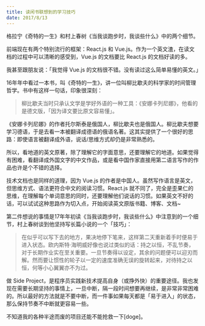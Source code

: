 ```yaml
---
title: 读闲书联想到的学习技巧
date: 2017/8/13
---
```


格拉宁《奇特的一生》和村上春树《当我谈跑步时，我谈些什么》中的两个细节。

<!-- more -->

前端现在有两个特别流行的框架：React.js 和 Vue.js。作为一个英文渣，在读文档的过程中可以清晰的感受到，Vue.js 的文档要比 React.js 的文档好读的多。

我甚至跟朋友说：「我觉得 Vue.js 的文档很不错。没有读过这么简单易懂的英文。」

16年年中看过一本书，叫《奇特的一生》，讲一位叫柳比歇夫的科学家的时间管理哲学。书中有这样一句话，印象很深刻：

> 柳比歇夫当时只承认文学是学好外语的一种工具：《安娜卡列尼娜》，他看的是德文版，「因为译文要比原文容易懂」。

《安娜卡列尼娜》的作者托尔斯泰是俄国人，柳比歇夫也是俄国人。柳比歇夫想要学习德语，于是去看一本被翻译成德语的俄语名著。这其实提供了一个很好的思路：即使语言被翻译成外语，说话/思维方式却仍是非常熟悉的。

所以，看地道的英文原著，除了理解它的字面意思，还要理解它的地道。如果觉得有困难，看翻译成外国文字的中文作品，或是看中国作家直接用第二语言写作的作品也许是个不错的选择。

技术文档也是同样的道理，因为 Vue.js 的作者是中国人。虽然写作语言是英文，但思维方式、语法更符合中文的阅读习惯。React.js 就不同了，完全是歪果仁的思维，在理解每个单词意思的同时，还要理解他们说话的习惯。如果英文不好的话，可以试试这种思路作为切入点，开始阅读英文原版书籍、博客、文档~

第二件想说的事情是17年年初读《当我谈跑步时，我谈些什么》中注意到的一个细节，村上春树谈到他坚持写长篇小说的一个「技巧」：

> 在似乎可以写下去的地方，果决地停下笔来，这样第二天重新着手时便易于进入状态。欧内斯特·海明威好像也说过类似的话：持之以恒，不乱节奏，对于长期作业实在至关重要。一旦节奏得以设定，其余的问题便可以迎刃而解。然而要让惯性的轮子以一定的速度准确无误的旋转起来，对待持之以恒，何等小心翼翼亦不为过。

做 Side Project，是程序员实践新技术提高自身（或挣外快）的重要途径。我也发现在需要长期坚持的事情上，一旦中断，隔一段时间想要再继续，是非常非常困难的。所以最好的方法就是不要中断，而一件事如果每天都是「易于进入」的状态，那么保持节奏不中断就更容易一些。

不知道我的各种半途而废的项目还能不能抢救一下[doge]。